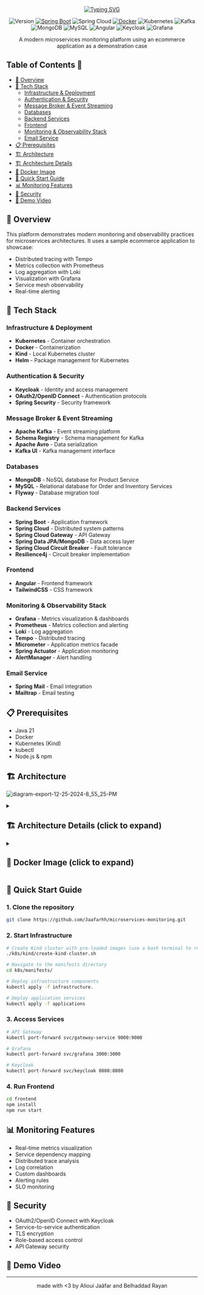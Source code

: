 <div align="center">
    
[![Typing SVG](https://readme-typing-svg.demolab.com?font=Jersey+15&size=34&pause=1000&color=FFFFFF&center=true&width=435&lines=Microservices+Monitoring+Platform)](https://git.io/typing-svg)

</div>
<div align="center">

![Version](https://img.shields.io/badge/version-1.0.0-blue.svg)
[![Spring Boot](https://img.shields.io/badge/Spring%20Boot-3.3.7-brightgreen.svg)](https://spring.io/projects/spring-boot)
![Spring Cloud](https://img.shields.io/badge/Spring%20Cloud-2023.0-brightgreen.svg)
[![Docker](https://img.shields.io/badge/docker-supported-blue.svg)](https://www.docker.com/)
![Kubernetes](https://img.shields.io/badge/Kubernetes-1.28-blue.svg)
![Kafka](https://img.shields.io/badge/Kafka-3.6-red.svg)
![MongoDB](https://img.shields.io/badge/MongoDB-6.0-green.svg)
![MySQL](https://img.shields.io/badge/MySQL-8.0-blue.svg)
![Angular](https://img.shields.io/badge/Angular-18-red.svg)
![Keycloak](https://img.shields.io/badge/Keycloak-23.0-orange.svg)
![Grafana](https://img.shields.io/badge/Grafana-10.2-orange.svg)

A modern microservices monitoring platform using an ecommerce application as a demonstration case
</div>

## Table of Contents 📑
- [🎯 Overview](#-overview)
- [🔧 Tech Stack](#🔧-tech-stack)
  - [Infrastructure & Deployment](#infrastructure--deployment)
  - [Authentication & Security](#authentication--security)
  - [Message Broker & Event Streaming](#message-broker--event-streaming)
  - [Databases](#databases)
  - [Backend Services](#backend-services)
  - [Frontend](#frontend)
  - [Monitoring & Observability Stack](#monitoring--observability-stack)
  - [Email Service](#email-service)
- [📋 Prerequisites](#📋-prerequisites)
- [🏗️ Architecture](#🏗️-architecture)
- [🏗️ Architecture Details](#🏗️-arch-details)
- [🐋 Docker Image](#docker-image)
- [🚀 Quick Start Guide](#🚀-quick-start-guide)
- [📊 Monitoring Features](#📊-monitoring-features)
- [🔐 Security](#🔐-security)
- [🎥 Demo Video](#🎥-demo-video)

## 🎯 Overview

This platform demonstrates modern monitoring and observability practices for microservices architectures. It uses a sample ecommerce application to showcase:
- Distributed tracing with Tempo
- Metrics collection with Prometheus
- Log aggregation with Loki
- Visualization with Grafana
- Service mesh observability
- Real-time alerting

## 🔧 Tech Stack

### Infrastructure & Deployment
- **Kubernetes** - Container orchestration
- **Docker** - Containerization
- **Kind** - Local Kubernetes cluster
- **Helm** - Package management for Kubernetes

### Authentication & Security
- **Keycloak** - Identity and access management
- **OAuth2/OpenID Connect** - Authentication protocols
- **Spring Security** - Security framework

### Message Broker & Event Streaming
- **Apache Kafka** - Event streaming platform
- **Schema Registry** - Schema management for Kafka
- **Apache Avro** - Data serialization
- **Kafka UI** - Kafka management interface

### Databases
- **MongoDB** - NoSQL database for Product Service
- **MySQL** - Relational database for Order and Inventory Services
- **Flyway** - Database migration tool

### Backend Services
- **Spring Boot** - Application framework
- **Spring Cloud** - Distributed system patterns
- **Spring Cloud Gateway** - API Gateway
- **Spring Data JPA/MongoDB** - Data access layer
- **Spring Cloud Circuit Breaker** - Fault tolerance
- **Resilience4j** - Circuit breaker implementation

### Frontend
- **Angular** - Frontend framework
- **TailwindCSS** - CSS framework

### Monitoring & Observability Stack
- **Grafana** - Metrics visualization & dashboards
- **Prometheus** - Metrics collection and alerting
- **Loki** - Log aggregation
- **Tempo** - Distributed tracing
- **Micrometer** - Application metrics facade
- **Spring Actuator** - Application monitoring
- **AlertManager** - Alert handling

### Email Service
- **Spring Mail** - Email integration
- **Mailtrap** - Email testing

## 📋 Prerequisites

- Java 21
- Docker
- Kubernetes (Kind)
- kubectl
- Node.js & npm

## 🏗️ Architecture
![diagram-export-12-25-2024-8_55_25-PM](https://github.com/user-attachments/assets/dc39853f-0822-4069-bd05-fb54c179d0c8)

<details id="🏗️-arch-details">
    <summary><h2>🏗️ Architecture Details (click to expand)</h2></summary>

    └── Jaafarhh-microservices-manager/
        ├── docker/
        │   ├── grafana/
        │   ├── mysql/
        │   ├── prometheus/
        │   ├── tempo/
        │   └── keycloak/
        │       └── realms/
        ├── k8s/
        │   ├── manifests/
        │   │   ├── applications/
        │   │   ├── infrastructure/
        │   └── kind/
        ├── frontend/
        │   ├── Dockerfile
        │   ├── public/
        │   ├── package-lock.json
        │   ├── package.json
        │   ├── src/
        │   │   ├── index.html
        │   │   ├── styles.css
        │   │   ├── main.ts
        │   │   └── app/
        │   │       ├── interceptor/
        │   │       ├── services/
        │   │       ├── shared/
        │   │       │   └── header/
        │   │       ├── config/
        │   │       ├── pages/
        │   │       │   ├── add-product/
        │   │       │   └── home-page/
        │   │       ├── model/
        │   └── angular.json
        ├── api-gateway/
        │   ├── pom.xml
        │   └── src/main/java/com/alioui/   microservices/
        │       └── main/
        │           ├── resources/
        │           └── java/com/alioui/microservices/  gateway/
        │               ├── config/
        │               ├── routes/
        │               └── ApiGatewayApplication.java
        ├── notification-service/
        │   ├── pom.xml
        │   └── src/main/
        │       ├── resources/
        │       │   └── avro/
        │       └── java/com/alioui/microservices/  notification/
        │           ├── config/
        │           ├── service/
        │           └──     NotificationServiceApplication.java
        ├── order-service/
        │   ├── pom.xml
        │   └── src/
        │       ├── main/
        │       │   ├── resources/
        │       │   │   ├── avro/
        │       │   │   └── db/migration/
        │       │   └── java/com/alioui/microservices/  order/
        │       │       ├── dto/
        │       │       ├── event/
        │       │       ├── controller/
        │       │       ├── repository/
        │       │       ├── config/
        │       │       ├── model/
        │       │       ├── service/
        │       │       ├── client/
        │       │       └── OrderServiceApplication.    java
        │       └── test/
        │           ├── resources/
        │           └── java/com/alioui/microservices/  order/
        │               ├── stubs/
        │               ├──     OrderServiceApplicationTests.java
        │               └──     TestOrderServiceApplication.java
        ├── inventory-service/
        │   ├── pom.xml
        │   └── src/
        │       ├── main/
        │       │   ├── resources/
        │       │   │   └── db/migration/
        │       │   └── java/com/alioui/microservices/
        │       │       └── inventory/
        │       │           ├── controller/
        │       │           ├── repository/
        │       │           ├── config/
        │       │           ├── model/
        │       │           ├── service/
        │       │           └──     InventoryServiceApplication.java
        │       └── test/java/com/alioui/   microservices/inventory/
        │           ├──     InventoryServiceApplicationTests.java
        │           └──     TestInventoryServiceApplication.java
        ├── product-service/
        │   ├── pom.xml
        │   └── src/main/
        │       ├── resources/
        │       └── java/com/alioui/microservices/  product/
        │           ├── dto/
        │           ├── controller/
        │           ├── repository/
        │           ├── config/
        │           ├── model/
        │           ├── service/
        │           └── ProductServiceApplication.  java                                    
        ├── pom.xml
        └── docker-compose.yml
</details>


<details id="docker-image">
  <summary><h2>🐋 Docker Image (click to expand)</h2></summary>

    version: '4'
    services:
      mongodb:
        image: mongo:7.0.5
        container_name: mongodb
        ports:
          - "27017:27017"
        environment:
          MONGO_INITDB_ROOT_USERNAME: root
          MONGO_INITDB_ROOT_PASSWORD: password
          MONGO_INITDB_DATABASE: product-service
        volumes:
          - ./data/mongodb:/data/db
      mysql:
        image: mysql:8.3.0
        container_name: mysql
        environment:
          MYSQL_ROOT_PASSWORD: mysql
        ports:
          - "3306:3306"
        volumes:
          - ./data/mysql:/var/lib/mysql
          - ./docker/mysql/init.sql:/   docker-entrypoint-initdb.d/init.sql
      zookeeper:
        image: confluentinc/cp-zookeeper:7.5.0
        hostname: zookeeper
        container_name: zookeeper
        ports:
          - "2181:2181"
        environment:
          ZOOKEEPER_CLIENT_PORT: 2181
          ZOOKEEPER_TICK_TIME: 2000

      broker:
        image: confluentinc/cp-kafka:7.5.0
        container_name: broker
        ports:
          - "9092:9092"
          - "29092:29092"
        depends_on:
          - zookeeper
        environment:
          KAFKA_BROKER_ID: 1
          KAFKA_ZOOKEEPER_CONNECT: 'zookeeper:2181'
          KAFKA_LISTENER_SECURITY_PROTOCOL_MAP:     PLAINTEXT:PLAINTEXT,PLAINTEXT_HOST:PLAINTEXT
          KAFKA_ADVERTISED_LISTENERS: PLAINTEXT://  broker:29092,PLAINTEXT_HOST://localhost:9092
          KAFKA_OFFSETS_TOPIC_REPLICATION_FACTOR: 1

      schema-registry:
        image: confluentinc/cp-schema-registry:7.5.0
        hostname: schema-registry
        container_name: schema-registry
        depends_on:
          - broker
        ports:
          - "8085:8081"
        environment:
          SCHEMA_REGISTRY_HOST_NAME: schema-registry
          SCHEMA_REGISTRY_KAFKASTORE_BOOTSTRAP_SERVERS  : 'broker:29092'
          SCHEMA_REGISTRY_LISTENERS: http://    schema-registry:8081
      kafka-ui:
        container_name: kafka-ui
        image: provectuslabs/kafka-ui:latest
        ports:
          - "8086:8080"
        depends_on:
          - broker
        environment:
          KAFKA_CLUSTERS_NAME: local
          KAFKA_CLUSTERS_BOOTSTRAPSERVERS:  broker:29092
          #      KAFKA_CLUSTERS_SCHEMAREGISTRY:     http://schema-registry:8081
          DYNAMIC_CONFIG_ENABLED: 'true'
      keycloak-mysql:
        container_name: keycloak-mysql
        image: mysql:8
        volumes:
          - ./volume-data/mysql_keycloak_data:/var/ lib/mysql
        environment:
          MYSQL_ROOT_PASSWORD: root
          MYSQL_DATABASE: keycloak
          MYSQL_USER: keycloak
          MYSQL_PASSWORD: password
      keycloak:
        container_name: keycloak
        image: quay.io/keycloak/keycloak:24.0.1
        command: [ "start-dev", "--import-realm" ]
        environment:
          DB_VENDOR: MYSQL
          DB_ADDR: mysql
          DB_DATABASE: keycloak
          DB_USER: keycloak
          DB_PASSWORD: password
          KEYCLOAK_ADMIN: admin
          KEYCLOAK_ADMIN_PASSWORD: admin
        ports:
          - "8181:8080"
        volumes:
          - ./docker/keycloak/realms/:/opt/keycloak/    data/import/
        depends_on:
          - keycloak-mysql
      loki:
        image: grafana/loki:main
        container_name: loki
        command: [ "-config.file=/etc/loki/ local-config.yaml" ]
        ports:
          - "3100:3100"
      prometheus:
        image: prom/prometheus:v2.46.0
        container_name: prometheus
        command:
          - --enable-feature=exemplar-storage
          - --config.file=/etc/prometheus/prometheus.   yml
        volumes:
          - ./docker/prometheus/prometheus.yml:/etc/    prometheus/prometheus.yml:ro
          - ./docker/prometheus/alerts.yml:/etc/    prometheus/alerts.yml:ro
        ports:
          - "9090:9090"
      alertmanager:
        image: prom/alertmanager:v0.25.0
        container_name: alertmanager
        volumes:
          - ./docker/alertmanager:/etc/alertmanager
        command:
          - '--config.file=/etc/alertmanager/   alertmanager.yml'
        ports:
          - "9093:9093"
      tempo:
        image: grafana/tempo:2.2.2
        container_name: tempo
        command: [ "-config.file=/etc/tempo.yaml" ]
        volumes:
          - ./docker/tempo/tempo.yml:/etc/tempo.    yaml:ro
          - ./data/tempo:/tmp/tempo
        ports:
          - "3110:3100"  # Tempo
          - "9411:9411" # zipkin
      grafana:
        image: grafana/grafana:10.1.0
        container_name: grafana
        volumes:
          - ./docker/grafana:/etc/grafana/  provisioning/datasources:ro
        environment:
          - GF_AUTH_ANONYMOUS_ENABLED=true
          - GF_AUTH_ANONYMOUS_ORG_ROLE=Admin
          - GF_AUTH_DISABLE_LOGIN_FORM=true
        ports:
          - "3000:3000"
</details>

## 🚀 Quick Start Guide
### 1. Clone the repository
```bash
git clone https://github.com/Jaafarhh/microservices-monitoring.git
```
### 2. Start Infrastructure
```bash
# Create Kind cluster with pre-loaded images (use a bash terminal to run the .sh file)
./k8s/kind/create-kind-cluster.sh

# Navigate to the manifests directory
cd k8s/manifests/

# Deploy infrastructure components
kubectl apply -f infrastructure.

# Deploy application services
kubectl apply -f applications
```
### 3. Access Services
```bash
# API Gateway
kubectl port-forward svc/gateway-service 9000:9000

# Grafana
kubectl port-forward svc/grafana 3000:3000

# Keycloak
kubectl port-forward svc/keycloak 8080:8080
```
### 4. Run Frontend
```bash
cd frontend
npm install
npm run start
```
## 📊 Monitoring Features

- Real-time metrics visualization
- Service dependency mapping
- Distributed trace analysis
- Log correlation
- Custom dashboards
- Alerting rules
- SLO monitoring

## 🔐 Security

- OAuth2/OpenID Connect with Keycloak
- Service-to-service authentication
- TLS encryption
- Role-based access control
- API Gateway security

## 🎥 Demo Video

---
<div align="center">

made with <3 by Alioui Jaâfar and Belhaddad Rayan

</div>
